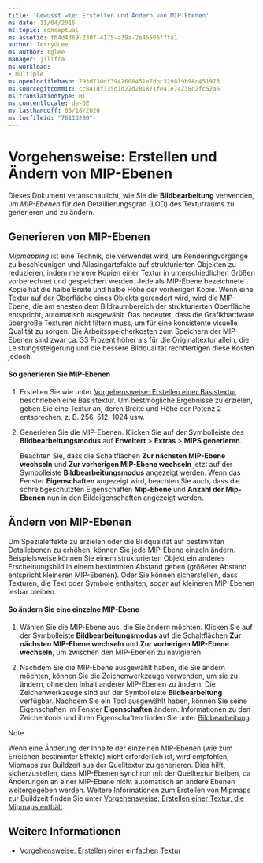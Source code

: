 ```yaml
---
title: 'Gewusst wie: Erstellen und Ändern von MIP-Ebenen'
ms.date: 11/04/2016
ms.topic: conceptual
ms.assetid: f64d4369-2307-4175-a39a-2e45506f7fa1
author: TerryGLee
ms.author: tglee
manager: jillfra
ms.workload:
- multiple
ms.openlocfilehash: 793d730df3942608451e7dbc329819b98c451973
ms.sourcegitcommit: cc841df335d1d22d281871fe41e74238d2fc52a6
ms.translationtype: HT
ms.contentlocale: de-DE
ms.lasthandoff: 03/18/2020
ms.locfileid: "76113280"
---
```

# <a name="how-to-create-and-modify-mip-levels"></a>Vorgehensweise: Erstellen und Ändern von MIP-Ebenen
Dieses Dokument veranschaulicht, wie Sie die **Bildbearbeitung** verwenden, um *MIP-Ebenen* für den Detaillierungsgrad (LOD) des Texturraums zu generieren und zu ändern.

## <a name="generating-mip-levels"></a>Generieren von MIP-Ebenen
*Mipmapping* ist eine Technik, die verwendet wird, um Renderingvorgänge zu beschleunigen und Aliasingartefakte auf strukturierten Objekten zu reduzieren, indem mehrere Kopien einer Textur in unterschiedlichen Größen vorberechnet und gespeichert werden. Jede als MIP-Ebene bezeichnete Kopie hat die halbe Breite und halbe Höhe der vorherigen Kopie. Wenn eine Textur auf der Oberfläche eines Objekts gerendert wird, wird die MIP-Ebene, die am ehesten dem Bildraumbereich der strukturierten Oberfläche entspricht, automatisch ausgewählt. Das bedeutet, dass die Grafikhardware übergroße Texturen nicht filtern muss, um für eine konsistente visuelle Qualität zu sorgen. Die Arbeitsspeicherkosten zum Speichern der MIP-Ebenen sind zwar ca. 33 Prozent höher als für die Originaltextur allein, die Leistungssteigerung und die bessere Bildqualität rechtfertigen diese Kosten jedoch.

#### <a name="to-generate-mip-levels"></a>So generieren Sie MIP-Ebenen

1. Erstellen Sie wie unter [Vorgehensweise: Erstellen einer Basistextur](../designers/how-to-create-a-basic-texture.md) beschrieben eine Basistextur. Um bestmögliche Ergebnisse zu erzielen, geben Sie eine Textur an, deren Breite und Höhe der Potenz 2 entsprechen, z. B. 256, 512, 1024 usw.

2. Generieren Sie die MIP-Ebenen. Klicken Sie auf der Symbolleiste des **Bildbearbeitungsmodus** auf **Erweitert** > **Extras** > **MIPS generieren**.

     Beachten Sie, dass die Schaltflächen **Zur nächsten MIP-Ebene wechseln** und **Zur vorherigen MIP-Ebene wechseln** jetzt auf der Symbolleiste **Bildbearbeitungsmodus** angezeigt werden. Wenn das Fenster **Eigenschaften** angezeigt wird, beachten Sie auch, dass die schreibgeschützten Eigenschaften **Mip-Ebene** und **Anzahl der Mip-Ebenen** nun in den Bildeigenschaften angezeigt werden.

## <a name="modifying-mip-levels"></a>Ändern von MIP-Ebenen
Um Spezialeffekte zu erzielen oder die Bildqualität auf bestimmten Detailebenen zu erhöhen, können Sie jede MIP-Ebene einzeln ändern. Beispielsweise können Sie einem strukturierten Objekt ein anderes Erscheinungsbild in einem bestimmten Abstand geben (größerer Abstand entspricht kleineren MIP-Ebenen). Oder Sie können sicherstellen, dass Texturen, die Text oder Symbole enthalten, sogar auf kleineren MIP-Ebenen lesbar bleiben.

#### <a name="to-modify-an-individual-mip-level"></a>So ändern Sie eine einzelne MIP-Ebene

1. Wählen Sie die MIP-Ebene aus, die Sie ändern möchten. Klicken Sie auf der Symbolleiste **Bildbearbeitungsmodus** auf die Schaltflächen **Zur nächsten MIP-Ebene wechseln** und **Zur vorherigen MIP-Ebene wechseln**, um zwischen den MIP-Ebenen zu navigieren.

2. Nachdem Sie die MIP-Ebene ausgewählt haben, die Sie ändern möchten, können Sie die Zeichenwerkzeuge verwenden, um sie zu ändern, ohne den Inhalt anderer MIP-Ebenen zu ändern. Die Zeichenwerkzeuge sind auf der Symbolleiste **Bildbearbeitung** verfügbar. Nachdem Sie ein Tool ausgewählt haben, können Sie seine Eigenschaften im Fenster **Eigenschaften** ändern. Informationen zu den Zeichentools und ihren Eigenschaften finden Sie unter [Bildbearbeitung](../designers/image-editor.md).

> [!NOTE]
> Wenn eine Änderung der Inhalte der einzelnen MIP-Ebenen (wie zum Erreichen bestimmter Effekte) nicht erforderlich ist, wird empfohlen, Mipmaps zur Buildzeit aus der Quelltextur zu generieren. Dies hilft, sicherzustellen, dass MIP-Ebenen synchron mit der Quelltextur bleiben, da Änderungen an einer MIP-Ebene nicht automatisch an andere Ebenen weitergegeben werden. Weitere Informationen zum Erstellen von Mipmaps zur Buildzeit finden Sie unter [Vorgehensweise: Erstellen einer Textur, die Mipmaps enthält](../designers/how-to-export-a-texture-that-contains-mipmaps.md).

## <a name="see-also"></a>Weitere Informationen

- [Vorgehensweise: Erstellen einer einfachen Textur](../designers/how-to-create-a-basic-texture.md)

